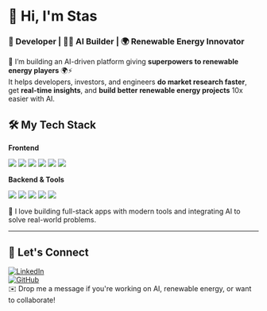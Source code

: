 # 👋 Hi, I'm Stas
### 🌱 Developer | 👨‍💻 AI Builder | 🌍 Renewable Energy Innovator

🚀 I’m building an AI-driven platform giving **superpowers to renewable energy players** 🌍⚡  
It helps developers, investors, and engineers **do market research faster**, get **real-time insights**, and **build better renewable energy projects** 10x easier with AI.

## 🛠️ My Tech Stack

**Frontend**
<p>
  <img src="https://img.shields.io/badge/HTML-E34F26?logo=html5&logoColor=white" />
  <img src="https://img.shields.io/badge/CSS-1572B6?logo=css3&logoColor=white" />
  <img src="https://img.shields.io/badge/JavaScript-F7DF1E?logo=javascript&logoColor=black" />
  <img src="https://img.shields.io/badge/TypeScript-3178C6?logo=typescript&logoColor=white" />
  <img src="https://img.shields.io/badge/React-20232A?logo=react&logoColor=61DAFB" />
  <img src="https://img.shields.io/badge/Next.js-000000?logo=next.js&logoColor=white" />
</p>

**Backend & Tools**
<p>
  <img src="https://img.shields.io/badge/Node.js-339933?logo=node.js&logoColor=white" />
  <img src="https://img.shields.io/badge/Python-3776AB?logo=python&logoColor=white" />
  <img src="https://img.shields.io/badge/Express-000000?logo=express&logoColor=white" />
  <img src="https://img.shields.io/badge/Git-F05032?logo=git&logoColor=white" />
  <img src="https://img.shields.io/badge/PostgreSQL-4169E1?logo=postgresql&logoColor=white" />
</p>

🧩 I love building full-stack apps with modern tools and integrating AI to solve real-world problems.

---

## 🔗 Let's Connect

[![LinkedIn](https://img.shields.io/badge/LinkedIn-blue?style=for-the-badge&logo=linkedin)](https://linkedin.com/in/yourprofile)  
[![GitHub](https://img.shields.io/badge/GitHub-181717?style=for-the-badge&logo=github)](https://github.com/yourusername)  
✉️ Drop me a message if you're working on AI, renewable energy, or want to collaborate!

<!--
**StasMasevych/StasMasevych** is a ✨ _special_ ✨ repository because its `README.md` (this file) appears on your GitHub profile.

Here are some ideas to get you started:

- 🔭 I’m currently working on ...
- 🌱 I’m currently learning ...
- 👯 I’m looking to collaborate on ...
- 🤔 I’m looking for help with ...
- 💬 Ask me about ...
- 📫 How to reach me: ...
- 😄 Pronouns: ...
- ⚡ Fun fact: ...
-->

